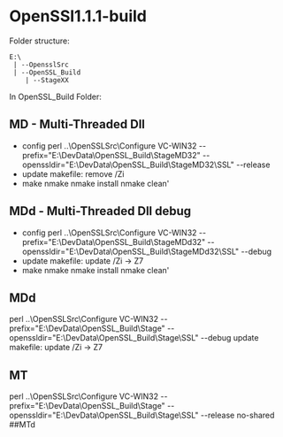 # OpenSSl1.1.1-build
Folder structure:
```
E:\
 | --OpensslSrc
 | --OpenSSL_Build
    | --StageXX
```
In OpenSSL_Build Folder:
## MD - Multi-Threaded Dll
- config
  perl ..\OpenSSLSrc\Configure VC-WIN32 --prefix="E:\DevData\OpenSSL_Build\StageMD32" --openssldir="E:\DevData\OpenSSL_Build\StageMD32\SSL" --release
- update makefile:
  remove /Zi
- make
  nmake
  nmake install
  nmake clean'
  
## MDd - Multi-Threaded Dll debug
- config
  perl ..\OpenSSLSrc\Configure VC-WIN32 --prefix="E:\DevData\OpenSSL_Build\StageMDd32" --openssldir="E:\DevData\OpenSSL_Build\StageMDd32\SSL" --debug
- update makefile:
  update /Zi -> Z7
- make
  nmake
  nmake install
  nmake clean'
## MDd
perl ..\OpenSSLSrc\Configure VC-WIN32 --prefix="E:\DevData\OpenSSL_Build\Stage" --openssldir="E:\DevData\OpenSSL_Build\Stage\SSL" --debug
update makefile:
update /Zi -> Z7

## MT
perl ..\OpenSSLSrc\Configure VC-WIN32 --prefix="E:\DevData\OpenSSL_Build\Stage" --openssldir="E:\DevData\OpenSSL_Build\Stage\SSL" --release no-shared
##MTd




